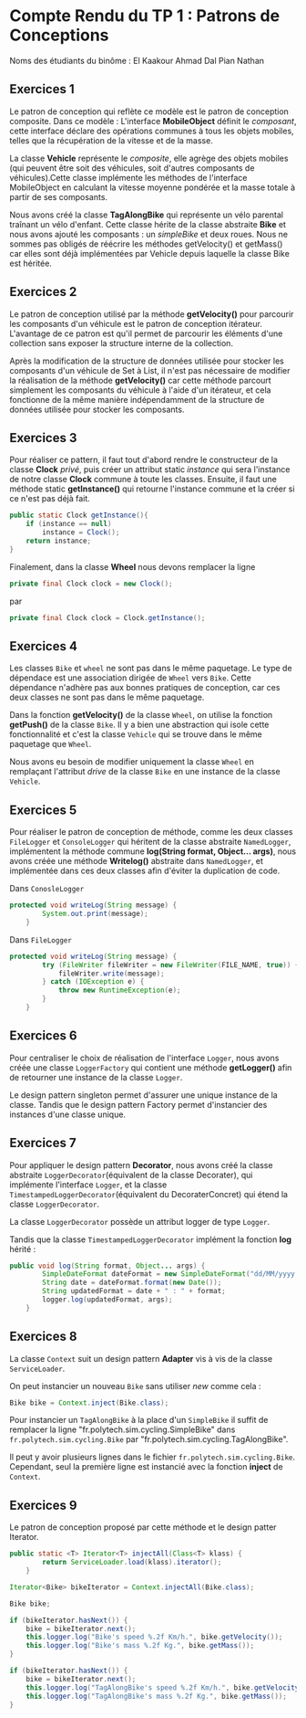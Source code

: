 # Compte Rendu du TP 1 : Patrons de Conceptions

Noms des étudiants du binôme :
El Kaakour Ahmad
Dal Pian Nathan

## Exercices 1
Le patron de conception qui reflète ce modèle est le patron de conception composite.
Dans ce modèle :
L'interface **MobileObject** définit le *composant*, cette interface déclare des opérations communes à tous les objets mobiles, telles que la récupération de la vitesse et de la masse.

La classe **Vehicle** représente le *composite*, elle agrège des objets mobiles (qui peuvent être soit des véhicules, soit d'autres composants de véhicules).Cette classe implémente les méthodes de l'interface MobileObject en calculant la vitesse moyenne pondérée et la masse totale à partir de ses composants. 

Nous avons créé la classe **TagAlongBike** qui représente un vélo parental traînant un vélo d'enfant. 
Cette classe hérite de la classe abstraite **Bike** et nous avons ajouté les composants : un *simpleBike* et deux roues. 
Nous ne sommes pas obligés de réécrire les méthodes getVelocity() et getMass() car elles sont déjà implémentées par Vehicle 
depuis laquelle la classe Bike est héritée.


## Exercices 2

Le patron de conception utilisé par la méthode **getVelocity()** pour parcourir les composants d'un véhicule est le patron de conception itérateur.
L'avantage de ce patron est qu'il permet de parcourir les éléments d'une collection sans exposer la structure interne de la collection.

Après la modification de la structure de données utilisée pour stocker les composants d'un véhicule de Set à List, il n'est pas nécessaire de modifier la réalisation de la méthode **getVelocity()** car cette méthode parcourt simplement les composants du véhicule à l'aide d'un itérateur, et cela fonctionne de la même manière indépendamment de la structure de données utilisée pour stocker les composants.

## Exercices 3


Pour réaliser ce pattern, il faut tout d'abord rendre le constructeur de la classe **Clock** *privé*, puis créer un attribut static *instance* qui sera l'instance de notre classe **Clock** commune à toute les classes.
Ensuite, il faut une méthode static **getInstance()** qui retourne l'instance commune et la créer si ce n'est pas déjà fait.
```java
public static Clock getInstance(){
    if (instance == null)
        instance = Clock();
    return instance;
}
```
Finalement, dans la classe **Wheel** nous devons remplacer la ligne 
```java
private final Clock clock = new Clock();
```
par
```java
private final Clock clock = Clock.getInstance();
```

## Exercices 4

Les classes `Bike` et `wheel` ne sont pas dans le même paquetage.
Le type de dépendace est une association dirigée de `Wheel` vers `Bike`.
Cette dépendance n'adhère pas aux bonnes pratiques de conception, car ces deux classes ne sont pas dans le même paquetage.

Dans la fonction **getVelocity()** de la classe `Wheel`, on utilise la fonction **getPush()** de la classe `Bike`.
Il y a bien une abstraction qui isole cette fonctionnalité et c'est la classe `Vehicle` qui se trouve dans le même paquetage que `Wheel`.

Nous avons eu besoin de modifier uniquement la classe `Wheel` en remplaçant l'attribut *drive* de la classe `Bike` en une instance de la classe `Vehicle`.

## Exercices 5

Pour réaliser le patron de conception de méthode, comme les deux classes `FileLogger` et `ConsoleLogger` qui héritent de la classe abstraite `NamedLogger`, implémentent la méthode commune **log(String format, Object... args)**, nous avons créée une méthode **Writelog()** abstraite dans `NamedLogger`, et implémentée  dans ces deux classes afin d'éviter la duplication de code.

Dans `ConosleLogger`
```java
protected void writeLog(String message) {
        System.out.print(message);
    }
```
Dans `FileLogger`
```java
protected void writeLog(String message) {
        try (FileWriter fileWriter = new FileWriter(FILE_NAME, true)) {
            fileWriter.write(message);
        } catch (IOException e) {
            throw new RuntimeException(e);
        }
    }
```

## Exercices 6

Pour centraliser le choix de réalisation de l'interface `Logger`, nous avons créée une classe `LoggerFactory` qui contient une méthode **getLogger()** afin de retourner une instance de la classe `Logger`.

Le design pattern singleton permet d'assurer une unique instance de la classe. Tandis que le design pattern Factory permet d'instancier des instances d'une classe unique.

## Exercices 7

Pour appliquer le design pattern **Decorator**, nous avons créé la classe abstraite `LoggerDecorator`(équivalent de la classe Decorater), qui implémente l'interface `Logger`, 
et la classe `TimestampedLoggerDecorator`(équivalent du DecoraterConcret) qui étend la classe `LoggerDecorator`. 

La classe `LoggerDecorator` possède un attribut logger de type `Logger`. 

Tandis que la classe `TimestampedLoggerDecorator` implément la fonction **log** hérité :

```java
public void log(String format, Object... args) {
        SimpleDateFormat dateFormat = new SimpleDateFormat("dd/MM/yyyy HH:mm:ss");
        String date = dateFormat.format(new Date());
        String updatedFormat = date + " : " + format;
        logger.log(updatedFormat, args);
    }
```

## Exercices 8

La classe `Context` suit un design pattern **Adapter** vis à vis de la classe `ServiceLoader`.

On peut instancier un nouveau `Bike` sans utiliser *new* comme cela : 
```java 
Bike bike = Context.inject(Bike.class);
```
Pour instancier un `TagAlongBike` à la place d'un `SimpleBike` il suffit de remplacer la ligne "fr.polytech.sim.cycling.SimpleBike" dans `fr.polytech.sim.cycling.Bike` par "fr.polytech.sim.cycling.TagAlongBike".

Il peut y avoir plusieurs lignes dans le fichier `fr.polytech.sim.cycling.Bike`.
Cependant, seul la première ligne est instancié avec la fonction **inject** de `Context`.

## Exercices 9

Le patron de conception proposé par cette méthode et le design patter Iterator.

```java
public static <T> Iterator<T> injectAll(Class<T> klass) {
        return ServiceLoader.load(klass).iterator();
    }
```

```java
Iterator<Bike> bikeIterator = Context.injectAll(Bike.class);

Bike bike;

if (bikeIterator.hasNext()) {
    bike = bikeIterator.next();
    this.logger.log("Bike's speed %.2f Km/h.", bike.getVelocity());
    this.logger.log("Bike's mass %.2f Kg.", bike.getMass());
}

if (bikeIterator.hasNext()) {
    bike = bikeIterator.next();
    this.logger.log("TagAlongBike's speed %.2f Km/h.", bike.getVelocity());
    this.logger.log("TagAlongBike's mass %.2f Kg.", bike.getMass());
}
```